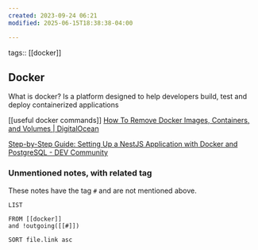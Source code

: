 ```yaml
---
created: 2023-09-24 06:21
modified: 2025-06-15T18:38:38-04:00

---
```

tags:: [[docker]]
## Docker

What is docker?
Is a platform designed to help developers build, test and deploy containerized applications

[[useful docker commands]]
[How To Remove Docker Images, Containers, and Volumes | DigitalOcean](https://www.digitalocean.com/community/tutorials/how-to-remove-docker-images-containers-and-volumes)


[Step-by-Step Guide: Setting Up a NestJS Application with Docker and PostgreSQL - DEV Community](https://dev.to/chukwutosin_/step-by-step-guide-setting-up-a-nestjs-application-with-docker-and-postgresql-5hei)







### Unmentioned notes, with related tag
These notes have the tag `#` and are not mentioned above.
```dataview
LIST

FROM [[docker]]
and !outgoing([[#]])

SORT file.link asc
```
